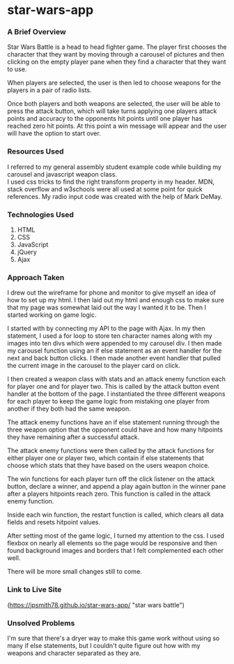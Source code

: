 # star-wars-app

### A Brief Overview

Star Wars Battle is a head to head fighter game.  The player first chooses the character that they want by moving through a carousel of pictures and then clicking on the empty player pane when they find a character that they want to use.  

When players are selected, the user is then led to choose weapons for the players in a pair of radio lists.  

Once both players and both weapons are selected, the user will be able to press the attack button, which will take turns applying one players attack points and accuracy to the opponents hit points until one player has reached zero hit points.  At this point a win message will appear and the user will have the option to start over.

### Resources Used

I referred to my general assembly student example code while building my carousel and javascript weapon class.  
I used css tricks to find the right transform property in my header.  MDN, stack overflow and w3schools were all used at some point for quick references.  My radio input code was created with the help of Mark DeMay.

### Technologies Used

1. HTML
1. CSS
1. JavaScript
1. jQuery
1. Ajax

### Approach Taken

I drew out the wireframe for phone and monitor to give myself an idea of how to set up my html.  I then laid out my html and enough css to make sure that my page was somewhat laid out the way I wanted it to be.  Then I started working on game logic.

I started with by connecting my API to the page with Ajax. In my then statement, I used a for loop to store ten character names along with my images into ten divs which were appended to my carousel div. I then made my carousel function using an if else statement as an event handler for the next and back button clicks.  I then made another event handler that pulled the current image in the carousel to the player card on click.

I then created a weapon class with stats and an attack enemy function each for player one and for player two. This is called by the attack button event handler at the bottom of the page. I instantiated the three different weapons for each player to keep the game logic from mistaking one player from another if they both had the same weapon.

The attack enemy functions have an if else statement running through the three weapon option that the opponent could have and how many hitpoints they have remaining after a successful attack.

The attack enemy functions were then called by the attack functions for either player one or player two, which contain if else statements that choose which stats that they have based on the users weapon choice.

The win functions for each player turn off the click listener on the attack button, declare a winner, and append a play again button in the winner pane after a players hitpoints reach zero.  This function is called in the attack enemy function.

Inside each win function, the restart function is called, which clears all data fields and resets hitpoint values.

After setting most of the game logic, I turned my attention to the css.  I used flexbox on nearly all elements so the page would be responsive and then found background images and borders that I felt complemented each other well.

There will be more small changes still to come.

### Link to Live Site

(https://jpsmith78.github.io/star-wars-app/ "star wars battle")

### Unsolved Problems

I'm sure that there's a dryer way to make this game work without using so many if else statements, but I couldn't quite figure out how with my weapons and character separated as they are.  
